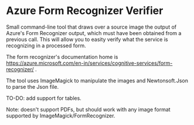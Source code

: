 # Azure Form Recognizer Verifier

Small command-line tool that draws over a source image the output of Azure's Form Recognizer output, which must have been obtained from a previous call. This will allow you to easity verify what the service is recognizing in a processed form.

The form recognizer's documentation home is https://azure.microsoft.com/en-in/services/cognitive-services/form-recognizer/ .

The tool uses ImageMagick to manipulate the images and Newtonsoft.Json to parse the Json file.

TO-DO: add support for tables.

Note: doesn't support PDFs, but should work with any image format supported by ImageMagick/FormRecognizer.
